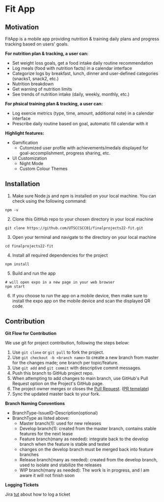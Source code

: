 # Fit App

## Motivation
FitApp is a mobile app providing nutrition & training daily plans and progress tracking based on users' goals. 

**For nutrition plan & tracking, a user can:**
* Set weight loss goals, get a food intake daily routine recommendation
* Log meals (food with nutrition facts) in a calendar interface
* Categorize logs by breakfast, lunch, dinner and user-defined categories (snacks1, snack2, etc.) 
* Nutrition breakdown
* Get warning of nutrition limits
* See trends of nutrition intake (daily, weekly, monthly, etc.)

**For phsical training plan & tracking, a user can:**
* Log exercie metrics (type, time, amount, additional note) in a calendar interface
* Prescribe daily routine based on goal, automatic fill calendar with it

**Highlight features:**
* Gamification
    * Cutomized user profile with achievements/medals displayed for goal-accomplishment, progress sharing, etc.
* UI Customization
    * Night Mode
    * Custom Colour Themes

## Installation
1. Make sure Node.js and npm is installed on your local machine. You can check using the following command:
```
npm -v
```
2. Clone this GitHub repo to your chosen directory in your local machine
```
git clone https://github.com/UTSCCSCC01/finalprojects22-fit.git
```
3. Open your terminal and navigate to the directory on your local machine
```
cd finalprojects22-fit
```
4. Install all required dependencies for the project
```
npm install
```
5. Build and run the app
```
# will open expo in a new page in your web browser
npm start
```
6. If you choose to run the app on a mobile device, then make sure to install the expo app on the mobile device and scan the displayed QR code.

## Contribution
**Git Flow for Contribution**

We use git for project contribution, following the steps below:

1. Use ``git clone`` or ``git pull`` to fork the project.
2. Use ``git checkout -b <branch name>`` to create a new branch from master for the changes made; one branch per topic/feature.
3. Use ``git add`` and ``git commit`` with descriptive commit messages.
4. Push this branch to GitHub project repo.
5. When attempting to add changes to main branch, use GitHub's Pull Request option on the Project's GitHub page.
6. The project owner merges or closes the [Pull Request](https://docs.github.com/en/pull-requests/collaborating-with-pull-requests/proposing-changes-to-your-work-with-pull-requests/creating-a-pull-request). ([PR template](https://gist.github.com/jcserv/33f19818fde83c18e755b1c138eeac49))
7. Sync the updated master back to your fork.

**Branch Naming Conventions**
* BranchType-IssueID-Description(optional)
* BranchType as listed above:
    * Master branch(1): used for new releases
    * Develop branch(1): created from the master branch, contains stable features for the next lease
    * Feature branch(many as needed): integrate back to the develop branch when the feature is stable and tested
    * changes on the develop branch must be merged back into feature branches
    * Release branch(many as needed): created from the develop branch, used to isolate and stabilize the releases
    * WIP branch(many as needed): The work is in progress, and I am aware it will not finish soon

**Logging Tickets**

Jira [tut](https://cmsweb.utsc.utoronto.ca/cscc01s22/tutorials/jira/Jira%20Tutorial.html) about how to log a ticket
